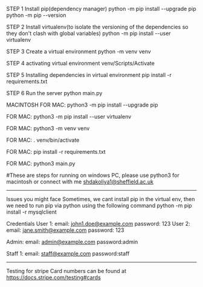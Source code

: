 STEP 1
Install pip(dependency manager)
python -m pip install --upgrade pip
python -m pip --version

STEP 2
Install virtualenv(to isolate the versioning of the dependencies so they don't clash with global variables)
python -m pip install --user virtualenv

STEP 3
Create a virtual environment
python -m venv venv

STEP 4
activating virtual environment
venv/Scripts/Activate

STEP 5
Installing dependencies in virtual environment
pip install -r requirements.txt

STEP 6
Run the server
python main.py

MACINTOSH
FOR MAC: python3 -m pip install --upgrade pip

FOR MAC: python3 -m pip install --user virtualenv

FOR MAC: python3 -m venv venv

FOR MAC: . venv/bin/activate

FOR MAC: pip install -r requirements.txt

FOR MAC: python3 main.py

#These are steps for running on windows PC, please use python3 for macintosh or connect with me shdakoliya1@sheffield.ac.uk

--------------------------------------------------------
Issues you might face
Sometimes, we cant install pip in the virtual env, then we need to run pip via python using the following command
python -m pip install -r mysqlclient


Credentials
User 1: email: john1.doe@example.com password: 123
User 2: email: jane.smith@example.com password: 123

Admin: email: admin@example.com password:admin

Staff 1: email: staff@example.com password:staff

--------------------------------------------------------
Testing for stripe
Card numbers can be found at https://docs.stripe.com/testing#cards